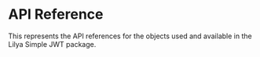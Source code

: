 # API Reference

This represents the API references for the objects used and available
in the Lilya Simple JWT package.
